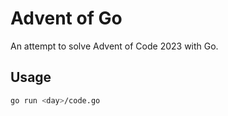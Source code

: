 # Advent of Go

An attempt to solve Advent of Code 2023 with Go.

## Usage

```bash
go run <day>/code.go
```